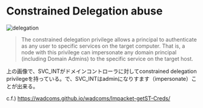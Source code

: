 # Constrained Delegation abuse

![delegation](https://user-images.githubusercontent.com/85237728/158114156-6e934692-fdf4-4e26-b0b8-93f9e4da7e51.png)

> The constrained delegation privilege allows a principal to authenticate as any user to specific services on the target computer.
> That is, a node with this privilege can impersonate any domain principal (including Domain Admins) to the specific service on the target host.

上の画像で、SVC_INTがドメインコントローラに対してconstrained delegation privilegeを持っている。で、SVC_INTはadminになりすます（impersonate）ことが出来る。

c.f.) https://wadcoms.github.io/wadcoms/Impacket-getST-Creds/

